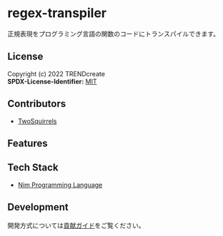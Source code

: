# regex-transpiler

正規表現をプログラミング言語の関数のコードにトランスパイルできます。

## License

Copyright (c) 2022 TRENDcreate  
**SPDX-License-Identifier:** [MIT](/LICENSE)

## Contributors

- [TwoSquirrels](https://github.com/TwoSquirrels)

## Features


## Tech Stack

- [Nim Programming Language](https://nim-lang.org/)

## Development

開発方式については[貢献ガイド](/CONTRIBUTING.md)をご覧ください。
